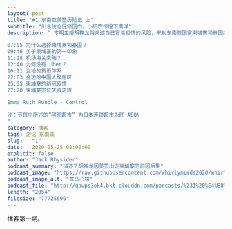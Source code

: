 ```yaml
---
layout: post
title: "#1 东南亚美签历险记 上"
subtitle: "川总统仓促锁国门，小码农惊惶下南洋"
description: " 本期主播胡祥龙将亲述自己冒着疫情的风险，来到东南亚国家柬埔寨和泰国办理美国签证的经历，这是播客“意马心猿”的第一期，欢迎大家通过泛用性博客订阅我们的节目，

07:05 为什么选择柬埔寨和泰国？
09:46 关于柬埔寨的第一印象
11:28 机场海关索贿？
12:40 为何没有 Uber？
16:21 当地的货币体系
22:03 金边的中国人聚居区
25:55 柬埔寨的新冠疫情
27:20 柬埔寨签证失败之旅

Emma Ruth Rundle - Control

注：节目中所述的“阿旺超市” 为日本连锁超市永旺 AEON
"
category: 播客
tags: 游记 东南亚
slug:   "1"
date:   2020-05-25 08:00:00 
explicit: false
author: "Jack Rhysider"
podcast_summary: "描述了胡祥龙因美签出走柬埔寨的前因后果"
podcast_image: "https://raw.githubusercontent.com/whirlyminds2020/whirlyminds2020.github.io/master/assets/images/logo.png"
podcast_image_alt: "意马心猿"
podcast_file: "http://qawps3ok4.bkt.clouddn.com/podcasts/%231%20%E4%B8%9C%E5%8D%97%E4%BA%9A%E7%BE%8E%E7%AD%BE%E5%8E%86%E9%99%A9%E8%AE%B0%20%E4%B8%8A.mp3"
length: "2054"
filesize: "77725696"
---
```


播客第一期。
